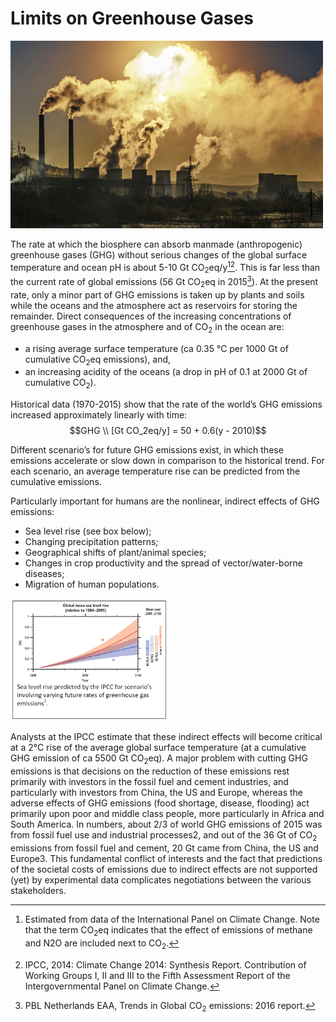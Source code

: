 # Limits on Greenhouse Gases
<img src="3_Photo.jpg" width="500" height="300">

The rate at which the biosphere can absorb manmade (anthropogenic) greenhouse gases (GHG) without
serious changes of the global surface temperature and ocean pH is about 5-10 Gt CO<sub>2</sub>eq/y[^1][^2]. This is far
less than the current rate of global emissions (56 Gt CO<sub>2</sub>eq in 2015[^3]). At the present rate, only a minor
part of GHG emissions is taken up by plants and soils while the oceans and the atmosphere act as
reservoirs for storing the remainder. Direct consequences of the increasing concentrations of
greenhouse gases in the atmosphere and of CO<sub>2</sub> in the ocean are:
* a rising average surface temperature (ca 0.35 °C per 1000 Gt of cumulative CO<sub>2</sub>eq emissions),
and,
* an increasing acidity of the oceans (a drop in pH of 0.1 at 2000 Gt of cumulative CO<sub>2</sub>).

Historical data (1970-2015) show that the rate of the world’s GHG emissions increased approximately linearly with time:
$$GHG \\ [Gt CO_2eq/y] = 50 + 0.6(y - 2010)$$
 
Different scenario’s for future GHG emissions
exist, in which these emissions accelerate or
slow down in comparison to the historical trend.
For each scenario, an average temperature rise
can be predicted from the cumulative emissions.

Particularly important for humans are the nonlinear,
indirect effects of GHG emissions:
* Sea level rise (see box below);
* Changing precipitation patterns;
* Geographical shifts of plant/animal species;
* Changes in crop productivity and the spread
of vector/water-borne diseases;
* Migration of human populations.

<img src="3_Photo2.png" width="50%" height="50%">

Analysts at the IPCC estimate that these indirect effects will become critical at a 2°C rise of the average
global surface temperature (at a cumulative GHG emission of ca 5500 Gt CO<sub>2</sub>eq). A major problem
with cutting GHG emissions is that decisions on the reduction of these emissions rest primarily with
investors in the fossil fuel and cement industries, and particularly with investors from China, the US
and Europe, whereas the adverse effects of GHG emissions (food shortage, disease, flooding) act
primarily upon poor and middle class people, more particularly in Africa and South America. In
numbers, about 2/3 of world GHG emissions of 2015 was from fossil fuel use and industrial processes2,
and out of the 36 Gt of CO<sub>2</sub> emissions from fossil fuel and cement, 20 Gt came from China, the US and
Europe3. This fundamental conflict of interests and the fact that predictions of the societal costs of
emissions due to indirect effects are not supported (yet) by experimental data complicates negotiations
between the various stakeholders.

[^1]: Estimated from data of the International Panel on Climate Change. Note that the term CO<sub>2</sub>eq indicates that the effect of emissions of methane and N2O are included next to CO<sub>2</sub>.
[^2]: IPCC, 2014: Climate Change 2014: Synthesis Report. Contribution of Working Groups I, II and III to the Fifth Assessment Report of the Intergovernmental Panel on Climate Change.
[^3]: PBL Netherlands EAA, Trends in Global CO<sub>2</sub> emissions: 2016 report.
